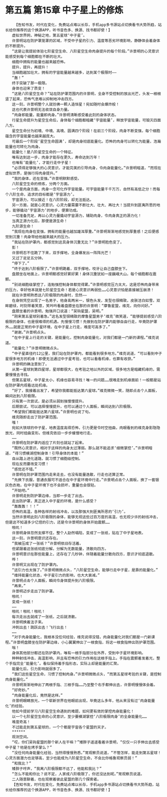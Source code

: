 # 第五篇 第15章 中子星上的修炼
        【告知书友，时代在变化，免费站点难以长存，手机app多书源站点切换看书大势所趋，站长给你推荐的这个换源APP，听书音色多、换源、找书都好使！】
       虚拟世界网，神秘之地，第五星球‘中子星’。
       许景明站在防护罩笼罩的区域，不受中子星的引力、温度等恶劣环境影响，静静体会着身体的不断提升。
       “这是让我提前体验七阶星空生命、八阶星空生命肉身提升的每个阶段。”许景明的心灵意识能感受到每个细胞都在不断的壮大。
       细胞中拥有的能量也越来越恐怖。
       提升，提升，再提升！
       当细胞越加壮大，拥有的宇宙能量越来越多，达到某个极限时——
       “轰！”
       终于突破了那一极限。
       身体也迎来了质变！
       “这是八阶星空生命？”站在防护罩范围内的许景明，全身不受控制的放出光芒，头发一根根竖了起来，恐怖气息难以抑制地冲击四方。
       这一刻，许景明整个人就彷佛一颗人造恒星！宛如随时会爆炸般！
       这也代表许景明无法收敛自身力量。
       “肉身即能量，能量即肉身。”许景明清晰感受着此刻的身体状态。
       行星生命提升为星空生命后，身体每个细胞都暗藏‘宇宙能量’，释放宇宙能量，可毁灭四面八方。
       星空生命分为初境、中境、高境、圆满四个阶段！在前三个阶段，肉身不断变强，每个细胞蕴含的宇宙能量也越来越庞大。
       可最后一个阶段‘星空生命圆满’，却是肉身彻底能量化。恐怖的肉身可以转化为能量，浩瀚能量也可转化为肉身。
       能量化！是八阶星空生命的一个特征。
       唯有达到这一步，肉身才能存在更久，寿命达到万年！
       也唯有‘能量化’，才能行走中子星！
       “必须得足够强大的心灵意识，才能完美的引导肉身，令肉身能量化。”许景明暗道，“而现在虚拟世界，是强行将肉身提升。”
       “我的身体，还在变强。”许景明默默感受。
       八阶星空生命的修炼，分两个方面。
       一个是肉身方面，肉身一念可化作宇宙能量。可宇宙能量千千万万，自然有高低之分！而每个八阶生命，追求的目标都是‘宇宙源力’。
       宇宙源力，可以接近！在八阶阶段，却无法抵达。
       另一方面，就是心灵意识。心灵力量需要不断壮大、壮大、再壮大！当提升到匪夷所思的地步，能够撬动‘宇宙源力’的地步，便算功成。
       一切准备充足，再以心灵力量撬动宇宙源力，辅助肉身，令肉身真正的源力化！
       当真正源力化后，那便是源生命！
       九阶源生命！
       “我现在肉身在变强，拥有的能量也越加雄浑厚重。”许景明渐渐地感觉到厚重感！之后便感觉到沉重！肉身带给他越来越大的压力。
       “我站在防护罩内，都感觉到这具身体沉重无比？”许景明脸色变了。
       彭！
       许景明忍不住跪了下来，双手撑地，全身爆发出一阵阵光芒！
       又过了足足五分钟。
       “停下了。”
       “终于达到八阶极限了。”许景明跪着，双手撑地，咬牙让自己盘膝坐下。
       盘膝坐在地面上，许景明都感觉好累好累！身体沉重犹如一座巍峨大山，每个细胞都在震颤。
       “别说细胞级掌控了，连勉强控制身体都觉得累。”许景明感觉压力太大，这是恐怖肉身带来的压力，幸好他本就是七阶星空生命！若是心灵意识再弱些……心灵意识怕是直接被压崩溃！
       就在许景明熟悉这八阶极限的肉身时，忽然——
       在身侧凭空出现了一名男子，他身高两米一，银色头发，发型也很精致，皮肤洁白如雪，双眸碧绿，时刻带着笑意，笑吟吟看着盘膝坐在那的许景明：“摩鲁星盟，维克，向你问好。”
       盘膝坐着的许景明，勉强开口说道：“吴钩星盟，吴明。”
       “刚来第五星球别着急。”这名发型很精致的摩鲁星盟男子‘维克’微笑道，“能够提前感受八阶极限的身体，也是很难得的机遇。先慢慢习惯！先做到在防护罩内能够自由行走，毕竟防护罩外……就是正常的中子星环境，在中子星上行走，难度可高多了。”
       “谢谢。”许景明点头。
       “在中子星上行走的关键，是能量化，控制肉身能量化，对我们都是一门新的课程。”维克说道。
       “能量化？”许景明微微点头。
       “中子星直径约12公里，我们站在防护罩内，都能看到很多地方。”维克说道，“可以看到中子星很多地方的机缘！即便无法通过中子星考验，也可以看看机缘，也算有收获。”
       许景明的确注意到了。
       从第一星球到第四星球，星球都很大，在考验之地以外的区域，很多地方是暗藏机缘的，需要慢慢去寻找。
       但第五星球，中子星太小，机缘也容易寻找！唯一的问题……很难走到机缘面前！一般都是站在防护罩内观看远处机缘。
       “好了，我接着出发了，希望你我都能抵达第六星球。”维克微微一笑，随即点击个人面板，瞬间达到八阶极限。
       只有第一次尝试，是必须从弱到强慢慢提升。
       后期尝试，可以选择慢慢提升，也可以通过个人面板，瞬间达到八阶极限。
       “希望我们都能抵达第六星球。”许景明也说了句。
       维克随即走出了防护罩范围。
       嗤！
       宛如大铁球的中子星，地表温度高得恐怖，引力更是令时空扭曲，肉眼看到的维克身影隐隐放光，同时扭曲变形。但维克依旧一步步缓慢地行走。
       ……
       许景明在防护罩内适应了片刻也就站了起来。
       “既然心灵意识，相对于这样的肉身太过薄弱。那么就不能追求‘细微掌控’。”许景明暗道，“得习惯模湖控制身体！引导身体的本能！”
       自从踏上进化道路，就习惯了细胞级控制。
       现在反而要改变习惯！
       “感觉还不错。”
       许景明在防护罩范围内走来走去，也没有能量逸散，行走也还算正常。
       “先换下衣服，普通衣服可不适合在中子星环境中行走。”许景明点击个人面板，换了一套银灰色衣袍，在中子星环境下也不会损坏，重量也会很轻。
       “开始吧。”
       许景明走到防护罩边缘，当即一步走了出去。
       走出防护罩，真正进入中子星的环境，是什么感受？
       “轰轰轰！！！”
       恐怖的高温，各种各样的射线冲击，以及那强大到匪夷所思的‘引力’。
       当然许景明此刻八阶极限的身体，能够无视这些过百万度的高温，也无视少许的射线冲击，但是这不知道多少亿倍的引力，还是令许景明的身体开始震颤……
       啪叽！
       许景明身体忽然支撑不住，整个人勐然塌陷，变成了一张纸，贴在了中子星地表。
       这一刻，许景明意识还存在。
       “我被压成了一张纸？”许景明依旧存活着。
       但紧跟着这张纸彻底分解，分解为无数能量，溃散向四方。
       许景明意识在那些能量上，还存在了几秒钟，伴随着能量分散向四方，意识才彻底退散。
       哗！
       许景明又出现在了防护罩内。
       “这引力也太强了。”许景明微微点头，“八阶星空生命，能够行走中子星，是靠的能量化。”
       “维持能量化状态，中子星引力的影响，也大大衰减。”
       许景明点击个人面板，瞬间令身体提升到八阶极限。
       “再来。”
       许景明迈步走出了防护罩。
       啪叽！
       变成一张纸！
       ……
       啪叽！啪叽！啪叽！
       每次走出去就成了一张纸，之后就溃散。
       许景明换着法子来。
       冲刺出去！跳跃出去！飞行出去！
       ……
       “对于肉身能量化，我根本没任何经验，维克说得没错，肉身能量化对我们都是一门新课程。”许景明盘膝坐在防护罩边缘，小心翼翼伸出了一根食指，将这一根食指伸出防护罩范围。
       嗡！
       身体其他部分都还在防护罩内，唯有一根手指部分在外界，受到中子星环境影响。
       种种射线冲击，高温影响，并且有恐怖的引力作用在这根手指上。手指在震颤着发着光，整个手指完全‘能量化’。看似保持着手指形态，实际上却是能量的汇聚。
       能量化后，引力影响就弱多了。
       “我们这些星空生命，习惯了控制肉身。”许景明微微点头，“而第五星球考验的关键，是控制肉身能量化。”
       许景明渐渐地伸出了两根手指、三根手指……乃至整个右手都伸出去，许景明慢慢体会着。
       “好奇妙。”
       “肉身能量化后，竟然是这样。”
       许景明眼睛放光，一个崭新世界在他眼前出现，毕竟这么多年，他从来没有过‘肉身能量化’的经验。
       他如今提前学习八阶星空生命遇到的难题，如何更有效的掌控肉身能量化！
       以一个七阶星空生命的心灵意识，至少要模湖掌控‘八阶极限肉身’的全身能量化……
       难度奇高！
       不过能走到第五星球的，一个个都是宇宙各个星盟的天才。
       ******
       观测空间。
       “哎，你们吴钩星盟的那个新人在干嘛？”矮胖子遥遥看着许景明，“仅仅一只手伸出去感受中子星？他是在烤手掌么？”
       “没任何肉身能量化经验，当然得慢慢熟悉。”常观察员说道，“不管怎样，能走到第五星球！心灵方面潜力也足够高，至少也能成为八阶星空生命，不会比你格鲁观察员弱！”
       “和我比？”
       矮胖子哼声，“我离八阶极限都不远了，他能和我比？”
       “怎么不能和你比？说不定，人家成八阶极限了，你还没达到呢。”常观察员说道。
       二人随意聊着，也在观察着彼此星盟的那几个探索者。
       【告知书友，时代在变化，免费站点难以长存，手机app多书源站点切换看书大势所趋，站长给你推荐的这个换源APP，听书音色多、换源、找书都好使！】